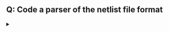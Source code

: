
## Q: Code a parser of the netlist file format

<details>
<summary><b></b></summary>

A **netlist** file format describes electronic circuits, representing components and their connections. A typical netlist file contains components such as resistors, capacitors, and transistors, and how they are connected through nodes. It may follow various formats depending on the simulator or EDA tool, such as SPICE, Verilog, etc.

### Example Netlist (SPICE format)
```
* Simple RC Circuit
R1 1 2 1k
C1 2 0 10u
V1 1 0 DC 5
.end
```

The file structure:
- Each line represents a circuit element.
- `R1 1 2 1k`: Resistor `R1` connected between nodes 1 and 2 with a resistance of 1k ohms.
- `C1 2 0 10u`: Capacitor `C1` connected between nodes 2 and 0 (ground) with a capacitance of 10uF.
- `.end`: Marks the end of the netlist.

### Steps for Parsing
1. **Read the file line by line.**
2. **Skip comments** (lines starting with `*`).
3. **Identify elements** based on their prefixes (`R` for resistors, `C` for capacitors, etc.).
4. **Store components and connections** in a structured format (e.g., a dictionary).

### Python Parser for SPICE Netlist

Here's a simple implementation:

```python
class NetlistParser:
    def __init__(self, filepath):
        self.filepath = filepath
        self.components = []

    def parse(self):
        with open(self.filepath, 'r') as file:
            for line in file:
                line = line.strip()
                # Skip comments and empty lines
                if not line or line.startswith('*'):
                    continue

                # Split line into tokens
                tokens = line.split()
                if len(tokens) < 4:
                    continue

                component_type = tokens[0][0].upper()
                name = tokens[0]
                node1 = tokens[1]
                node2 = tokens[2]
                value = tokens[3]

                # Store the component
                self.components.append({
                    'type': component_type,
                    'name': name,
                    'node1': node1,
                    'node2': node2,
                    'value': value
                })

    def display_components(self):
        for component in self.components:
            print(f"Component {component['name']} ({component['type']}):")
            print(f"  Node 1: {component['node1']}")
            print(f"  Node 2: {component['node2']}")
            print(f"  Value: {component['value']}")
            print()

# Example usage:
parser = NetlistParser('circuit.net')
parser.parse()
parser.display_components()
```

### Output
Given the input netlist:
```
* Simple RC Circuit
R1 1 2 1k
C1 2 0 10u
V1 1 0 DC 5
.end
```

The output will be:
```
Component R1 (R):
  Node 1: 1
  Node 2: 2
  Value: 1k

Component C1 (C):
  Node 1: 2
  Node 2: 0
  Value: 10u

Component V1 (V):
  Node 1: 1
  Node 2: 0
  Value: DC
```

### Enhancements:
- **Support multiple formats** (SPICE, Verilog).
- **Add node types** (e.g., ground).
- **Add error handling** for malformed lines.
- **Handle multi-line components** like `.subckt` (for subcircuits).
</details>




